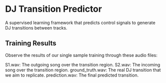 # DJ Transition Predictor
A supervised learning framework that predicts control signals to generate DJ transitions between tracks.

## Training Results
Observe the results of our single sample training through these audio files:

S1.wav: The outgoing song over the transition region.
S2.wav: The incoming song over the transition region.
ground_truth.wav: The real DJ transition that we aim to replicate.
prediction.wav: The final predicted transition.